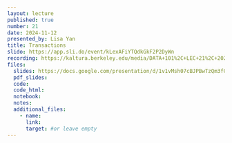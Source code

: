 ```yaml
---
layout: lecture
published: true
number: 21
date: 2024-11-12
presented_by: Lisa Yan
title: Transactions
slido: https://app.sli.do/event/kLexAFiYTQdkGkF2P2DyWn
recording: https://kaltura.berkeley.edu/media/DATA+101%2C+LEC+21%2C+2024-11-12/1_keb7ash7/355307012
files:
  slides: https://docs.google.com/presentation/d/1v1vMsh07cBJPBwTzQm3fGJhUJf13FdFf3kUQiboKp1A/edit?usp=sharing
  pdf_slides:
  code:
  code_html:
  notebook:
  notes:
  additional_files:
    - name:
      link:
      target: #or leave empty
---
```

